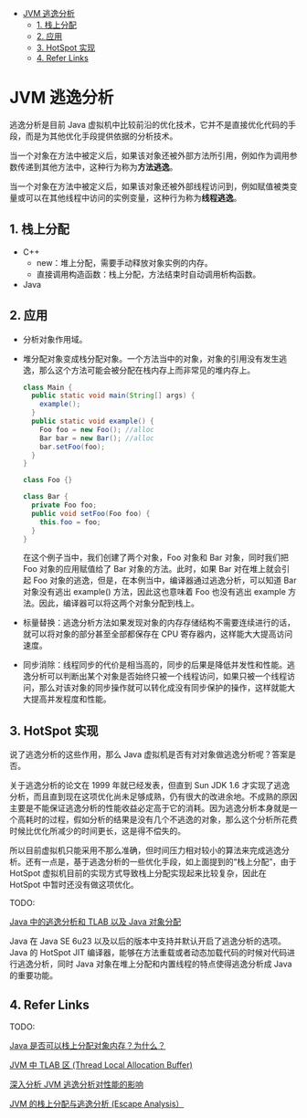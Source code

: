 - [JVM 逃逸分析](#jvm-逃逸分析)
  - [1. 栈上分配](#1-栈上分配)
  - [2. 应用](#2-应用)
  - [3. HotSpot 实现](#3-hotspot-实现)
  - [4. Refer Links](#4-refer-links)

# JVM 逃逸分析

逃逸分析是目前 Java 虚拟机中比较前沿的优化技术，它并不是直接优化代码的手段，而是为其他优化手段提供依据的分析技术。

当一个对象在方法中被定义后，如果该对象还被外部方法所引用，例如作为调用参数传递到其他方法中，这种行为称为**方法逃逸**。

当一个对象在方法中被定义后，如果该对象还被外部线程访问到，例如赋值被类变量或可以在其他线程中访问的实例变量，这种行为称为**线程逃逸**。

## 1. 栈上分配

- C++
  - new：堆上分配，需要手动释放对象实例的内存。
  - 直接调用构造函数：栈上分配，方法结束时自动调用析构函数。
- Java

## 2. 应用

- 分析对象作用域。

- 堆分配对象变成栈分配对象。一个方法当中的对象，对象的引用没有发生逃逸，那么这个方法可能会被分配在栈内存上而非常见的堆内存上。
  ```Java
  class Main {
    public static void main(String[] args) {
      example();
    }
    public static void example() {
      Foo foo = new Foo(); //alloc
      Bar bar = new Bar(); //alloc
      bar.setFoo(foo);
    }
  }
  
  class Foo {}
  
  class Bar {
    private Foo foo;
    public void setFoo(Foo foo) {
      this.foo = foo;
    }
  }
  ```
  在这个例子当中，我们创建了两个对象，Foo 对象和 Bar 对象，同时我们把 Foo 对象的应用赋值给了 Bar 对象的方法。此时，如果 Bar 对在堆上就会引起 Foo 对象的逃逸，但是，在本例当中，编译器通过逃逸分析，可以知道 Bar 对象没有逃出 example() 方法，因此这也意味着 Foo 也没有逃出 example 方法。因此，编译器可以将这两个对象分配到栈上。

- 标量替换：逃逸分析方法如果发现对象的内存存储结构不需要连续进行的话，就可以将对象的部分甚至全部都保存在 CPU 寄存器内，这样能大大提高访问速度。
   
- 同步消除：线程同步的代价是相当高的，同步的后果是降低并发性和性能。逃逸分析可以判断出某个对象是否始终只被一个线程访问，如果只被一个线程访问，那么对该对象的同步操作就可以转化成没有同步保护的操作，这样就能大大提高并发程度和性能。

## 3. HotSpot 实现

说了逃逸分析的这些作用，那么 Java 虚拟机是否有对对象做逃逸分析呢？答案是否。

关于逃逸分析的论文在 1999 年就已经发表，但直到 Sun JDK 1.6 才实现了逃逸分析，而且直到现在这项优化尚未足够成熟，仍有很大的改进余地。不成熟的原因主要是不能保证逃逸分析的性能收益必定高于它的消耗。因为逃逸分析本身就是一个高耗时的过程，假如分析的结果是没有几个不逃逸的对象，那么这个分析所花费时候比优化所减少的时间更长，这是得不偿失的。

所以目前虚拟机只能采用不那么准确，但时间压力相对较小的算法来完成逃逸分析。还有一点是，基于逃逸分析的一些优化手段，如上面提到的“栈上分配”，由于 HotSpot 虚拟机目前的实现方式导致栈上分配实现起来比较复杂，因此在 HotSpot 中暂时还没有做这项优化。

TODO:

[Java 中的逃逸分析和 TLAB 以及 Java 对象分配](https://blog.csdn.net/yangzl2008/article/details/43202969)

Java 在 Java SE 6u23 以及以后的版本中支持并默认开启了逃逸分析的选项。Java 的 HotSpot JIT 编译器，能够在方法重载或者动态加载代码的时候对代码进行逃逸分析，同时 Java 对象在堆上分配和内置线程的特点使得逃逸分析成 Java 的重要功能。

## 4. Refer Links

TODO:

[Java 是否可以栈上分配对象内存？为什么？](https://juejin.im/post/5ae727dd6fb9a07aa54216fc)

[JVM 中 TLAB 区 (Thread Local Allocation Buffer)](https://blog.csdn.net/nangeali/article/details/81866132?utm_source=blogkpcl7)

[深入分析 JVM 逃逸分析对性能的影响](https://www.jianshu.com/p/04fcd0ea5af7)

[JVM 的栈上分配与逃逸分析 (Escape Analysis）](https://blog.csdn.net/blueheart20/article/details/52050545)